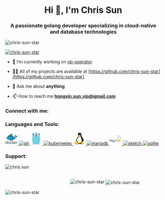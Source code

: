 <h1 align="center">Hi 👋, I'm Chris Sun</h1>
<h3 align="center">A passionate golang developer specializing in cloud-native and database technologies</h3>

<p align="left"> <img src="https://komarev.com/ghpvc/?username=chris-sun-star&label=Profile%20views&color=0e75b6&style=flat" alt="chris-sun-star" /> </p>

<p align="left"> <a href="https://github.com/ryo-ma/github-profile-trophy"><img src="https://github-profile-trophy.vercel.app/?username=chris-sun-star" alt="chris-sun-star" /></a> </p>

- 🔭 I’m currently working on [ob-operator](https://github.com/oceanbase/ob-operator)

- 👨‍💻 All of my projects are available at [https://github.com/chris-sun-star](https://github.com/chris-sun-star)

- 💬 Ask me about **anything**

- 📫 How to reach me **hongxin.sun.vip@gmail.com**

<h3 align="left">Connect with me:</h3>
<p align="left">
</p>

<h3 align="left">Languages and Tools:</h3>
<p align="left"> <a href="https://www.docker.com/" target="_blank" rel="noreferrer"> <img src="https://raw.githubusercontent.com/devicons/devicon/master/icons/docker/docker-original-wordmark.svg" alt="docker" width="40" height="40"/> </a> <a href="https://git-scm.com/" target="_blank" rel="noreferrer"> <img src="https://www.vectorlogo.zone/logos/git-scm/git-scm-icon.svg" alt="git" width="40" height="40"/> </a> <a href="https://golang.org" target="_blank" rel="noreferrer"> <img src="https://raw.githubusercontent.com/devicons/devicon/master/icons/go/go-original.svg" alt="go" width="40" height="40"/> </a> <a href="https://kubernetes.io" target="_blank" rel="noreferrer"> <img src="https://www.vectorlogo.zone/logos/kubernetes/kubernetes-icon.svg" alt="kubernetes" width="40" height="40"/> </a> <a href="https://www.linux.org/" target="_blank" rel="noreferrer"> <img src="https://raw.githubusercontent.com/devicons/devicon/master/icons/linux/linux-original.svg" alt="linux" width="40" height="40"/> </a> <a href="https://mariadb.org/" target="_blank" rel="noreferrer"> <img src="https://www.vectorlogo.zone/logos/mariadb/mariadb-icon.svg" alt="mariadb" width="40" height="40"/> </a> <a href="https://www.mysql.com/" target="_blank" rel="noreferrer"> <img src="https://raw.githubusercontent.com/devicons/devicon/master/icons/mysql/mysql-original-wordmark.svg" alt="mysql" width="40" height="40"/> </a> <a href="https://www.sketch.com/" target="_blank" rel="noreferrer"> <img src="https://www.vectorlogo.zone/logos/sketchapp/sketchapp-icon.svg" alt="sketch" width="40" height="40"/> </a> <a href="https://www.sqlite.org/" target="_blank" rel="noreferrer"> <img src="https://www.vectorlogo.zone/logos/sqlite/sqlite-icon.svg" alt="sqlite" width="40" height="40"/> </a> </p>

<h3 align="left">Support:</h3>
<p><a href="https://www.buymeacoffee.com/chris.sun"> <img align="left" src="https://cdn.buymeacoffee.com/buttons/v2/default-yellow.png" height="50" width="210" alt="chris.sun" /></a></p><br><br>

<p><img align="left" src="https://github-readme-stats.vercel.app/api/top-langs?username=chris-sun-star&show_icons=true&locale=en&layout=compact" alt="chris-sun-star" /></p>

<p>&nbsp;<img align="center" src="https://github-readme-stats.vercel.app/api?username=chris-sun-star&show_icons=true&locale=en" alt="chris-sun-star" /></p>

<p><img align="center" src="https://github-readme-streak-stats.herokuapp.com/?user=chris-sun-star&" alt="chris-sun-star" /></p>
